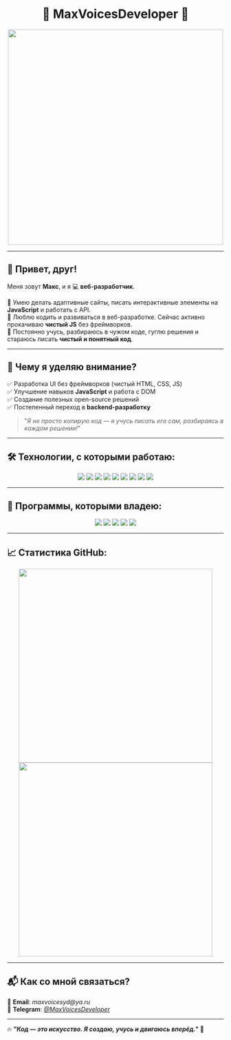<h1 align="center">🚀 MaxVoicesDeveloper 🚀</h1>

<p align="center">
  <img src="https://media.giphy.com/media/qgQUggAC3Pfv687qPC/giphy.gif" width="500">
</p>

---

## 👋 Привет, друг!

Меня зовут **Макс**, и я 💻 **веб-разработчик**.  

🔹 Умею делать адаптивные сайты, писать интерактивные элементы на **JavaScript** и работать с API.  
🔹 Люблю кодить и развиваться в веб-разработке. Сейчас активно прокачиваю **чистый JS** без фреймворков.  
🔹 Постоянно учусь, разбираюсь в чужом коде, гуглю решения и стараюсь писать **чистый и понятный код**.  

---

## 🚀 Чему я уделяю внимание?
✅ Разработка UI без фреймворков (чистый HTML, CSS, JS)  
✅ Улучшение навыков **JavaScript** и работа с DOM  
✅ Создание полезных open-source решений  
✅ Постепенный переход в **backend-разработку**  

> "_Я не просто копирую код — я учусь писать его сам, разбираясь в каждом решении!_"  

---

## 🛠️ Технологии, с которыми работаю:

<p align="center">
  <img src="https://img.shields.io/badge/HTML5-%23E34F26.svg?style=for-the-badge&logo=html5&logoColor=white">
  <img src="https://img.shields.io/badge/CSS3-%231572B6.svg?style=for-the-badge&logo=css3&logoColor=white">
  <img src="https://img.shields.io/badge/JavaScript-%23F7DF1E.svg?style=for-the-badge&logo=javascript&logoColor=black">
  <img src="https://img.shields.io/badge/PHP-%23777BB4.svg?style=for-the-badge&logo=php&logoColor=white">
  <img src="https://img.shields.io/badge/MySQL-%234479A1.svg?style=for-the-badge&logo=mysql&logoColor=white">
  <img src="https://img.shields.io/badge/Python-%233776AB.svg?style=for-the-badge&logo=python&logoColor=white">
  <img src="https://img.shields.io/badge/Bitrix-%23FF0000.svg?style=for-the-badge&logo=bitrix&logoColor=white">
  <img src="https://img.shields.io/badge/Git-%23F05033.svg?style=for-the-badge&logo=git&logoColor=white">
  <img src="https://img.shields.io/badge/GitHub-%23121011.svg?style=for-the-badge&logo=github&logoColor=white">
</p>

---

## 🎨 Программы, которыми владею:

<p align="center">
  <img src="https://img.shields.io/badge/Adobe_Photoshop-%230078FF.svg?style=for-the-badge&logo=adobephotoshop&logoColor=white">
  <img src="https://img.shields.io/badge/Figma-%23F24E1E.svg?style=for-the-badge&logo=figma&logoColor=white">
  <img src="https://img.shields.io/badge/Adobe_Illustrator-%23FF9A00.svg?style=for-the-badge&logo=adobeillustrator&logoColor=white">
  <img src="https://img.shields.io/badge/Blender-%23F5792A.svg?style=for-the-badge&logo=blender&logoColor=white">
  <img src="https://img.shields.io/badge/Sony_Vegas_Pro-%23008AFF.svg?style=for-the-badge&logo=sony&logoColor=white">
</p>

---

## 📈 Статистика GitHub:
<p align="center">
  <img src="https://github-readme-stats.vercel.app/api?username=MaxVoicesDeveloper&show_icons=true&theme=radical" width="450px">
  <img src="https://github-readme-streak-stats.herokuapp.com/?user=MaxVoicesDeveloper&theme=radical" width="450px">
</p>

---

## 📬 Как со мной связаться?
📧 **Email**: _maxvoicesyd@ya.ru_  
🔗 **Telegram**: [_@MaxVoicesDeveloper_](https://t.me/https://t.me/MaxVoicesDeveloper)  

---

🔥 **_"Код — это искусство. Я создаю, учусь и двигаюсь вперёд."_** 🚀
